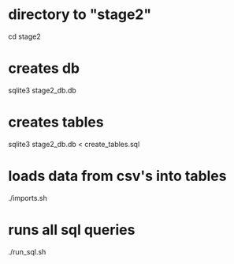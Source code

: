 # directory to "stage2"
cd stage2

# creates db
sqlite3 stage2_db.db

# creates tables
sqlite3 stage2_db.db < create_tables.sql

# loads data from csv's into tables
./imports.sh

# runs all sql queries
./run_sql.sh
